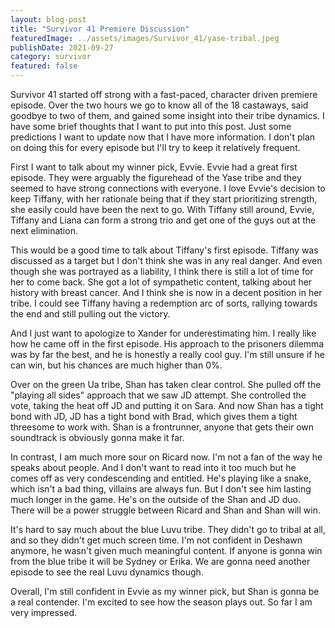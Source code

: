 ```yaml
---
layout: blog-post
title: "Survivor 41 Premiere Discussion"
featuredImage: ../assets/images/Survivor_41/yase-tribal.jpeg
publishDate: 2021-09-27
category: survivor
featured: false
---
```


Survivor 41 started off strong with a fast-paced, character driven premiere episode. Over the two hours we go to know all of the 18 castaways, said goodbye to two of them, and gained some insight into their tribe dynamics. I have some brief thoughts that I want to put into this post. Just some predictions I want to update now that I have more information. I don't plan on doing this for every episode but I'll try to keep it relatively frequent.

First I want to talk about my winner pick, Evvie. Evvie had a great first episode. They were arguably the figurehead of the Yase tribe and they seemed to have strong connections with everyone. I love Evvie's decision to keep Tiffany, with her rationale being that if they start prioritizing strength, she easily could have been the next to go. With Tiffany still around, Evvie, Tiffany and Liana can form a strong trio and get one of the guys out at the next elimination.

This would be a good time to talk about Tiffany's first episode. Tiffany was discussed as a target but I don't think she was in any real danger. And even though she was portrayed as a liability, I think there is still a lot of time for her to come back. She got a lot of sympathetic content, talking about her history with breast cancer. And I think she is now in a decent position in her tribe. I could see Tiffany having a redemption arc of sorts, rallying towards the end and still pulling out the victory.

And I just want to apologize to Xander for underestimating him. I really like how he came off in the first episode. His approach to the prisoners dilemma was by far the best, and he is honestly a really cool guy. I'm still unsure if he can win, but his chances are much higher than 0%.

Over on the green Ua tribe, Shan has taken clear control. She pulled off the "playing all sides" approach that we saw JD attempt. She controlled the vote, taking the heat off JD and putting it on Sara. And now Shan has a tight bond with JD, JD has a tight bond with Brad, which gives them a tight threesome to work with. Shan is a frontrunner, anyone that gets their own soundtrack is obviously gonna make it far.

In contrast, I am much more sour on Ricard now. I'm not a fan of the way he speaks about people. And I don't want to read into it too much but he comes off as very condescending and entitled. He's playing like a snake, which isn't a bad thing, villains are always fun. But I don't see him lasting much longer in the game. He's on the outside of the Shan and JD duo. There will be a power struggle between Ricard and Shan and Shan will win.

It's hard to say much about the blue Luvu tribe. They didn't go to tribal at all, and so they didn't get much screen time. I'm not confident in Deshawn anymore, he wasn't given much meaningful content. If anyone is gonna win from the blue tribe it will be Sydney or Erika. We are gonna need another episode to see the real Luvu dynamics though.

Overall, I'm still confident in Evvie as my winner pick, but Shan is gonna be a real contender. I'm excited to see how the season plays out. So far I am very impressed.

